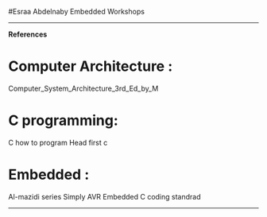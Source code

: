 #Esraa Abdelnaby
Embedded Workshops 
********************************************************
**References**

Computer Architecture :
=======================
Computer_System_Architecture_3rd_Ed_by_M

C programming:
==============
  C how to program 
  Head first c
  
Embedded :
==========
  Al-mazidi series 
  Simply AVR 
  Embedded C coding standrad
*********************************************************
